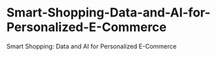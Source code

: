 # Smart-Shopping-Data-and-AI-for-Personalized-E-Commerce
Smart Shopping: Data and AI for Personalized E-Commerce
